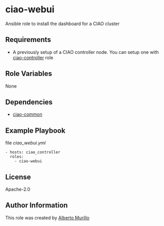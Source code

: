 # ciao-webui
Ansible role to install the dashboard for a CIAO cluster

## Requirements
- A previously setup of a CIAO controller node.
  You can setup one with [ciao-controller](https://github.com/clearlinux/clear-config-management/tree/master/roles/ciao-controller) role

## Role Variables
None

## Dependencies
* [ciao-common](https://github.com/clearlinux/clear-config-management/tree/master/roles/ciao-common)

## Example Playbook
file *ciao_webui.yml*
```
- hosts: ciao_controller
  roles:
    - ciao-webui
```

## License
Apache-2.0

## Author Information
This role was created by [Alberto Murillo](alberto.murillo.silva@intel.com)
